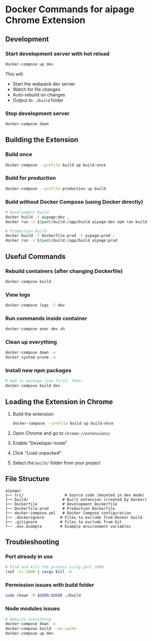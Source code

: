 # Docker Commands for aipage Chrome Extension

## Development

### Start development server with hot reload
```bash
docker-compose up dev
```

This will:
- Start the webpack dev server
- Watch for file changes
- Auto-rebuild on changes
- Output to `./build` folder

### Stop development server
```bash
docker-compose down
```

## Building the Extension

### Build once
```bash
docker-compose --profile build up build-once
```

### Build for production
```bash
docker-compose --profile production up build
```

### Build without Docker Compose (using Docker directly)
```bash
# Development build
docker build -t aipage:dev .
docker run -v $(pwd)/build:/app/build aipage:dev npm run build

# Production build
docker build -f Dockerfile.prod -t aipage:prod .
docker run -v $(pwd)/build:/app/build aipage:prod
```

## Useful Commands

### Rebuild containers (after changing Dockerfile)
```bash
docker-compose build
```

### View logs
```bash
docker-compose logs -f dev
```

### Run commands inside container
```bash
docker-compose exec dev sh
```

### Clean up everything
```bash
docker-compose down -v
docker system prune -a
```

### Install new npm packages
```bash
# Add to package.json first, then:
docker-compose build dev
```

## Loading the Extension in Chrome

1. Build the extension:
   ```bash
   docker-compose --profile build up build-once
   ```

2. Open Chrome and go to `chrome://extensions/`

3. Enable "Developer mode"

4. Click "Load unpacked"

5. Select the `build/` folder from your project

## File Structure

```
aipage/
├── src/                  # Source code (mounted in dev mode)
├── build/               # Built extension (created by Docker)
├── Dockerfile           # Development Dockerfile
├── Dockerfile.prod      # Production Dockerfile
├── docker-compose.yml   # Docker Compose configuration
├── .dockerignore       # Files to exclude from Docker build
├── .gitignore          # Files to exclude from Git
└── .env.example        # Example environment variables
```

## Troubleshooting

### Port already in use
```bash
# Find and kill the process using port 3000
lsof -ti:3000 | xargs kill -9
```

### Permission issues with build folder
```bash
sudo chown -R $USER:$USER ./build
```

### Node modules issues
```bash
# Rebuild everything
docker-compose down -v
docker-compose build --no-cache
docker-compose up dev
```

